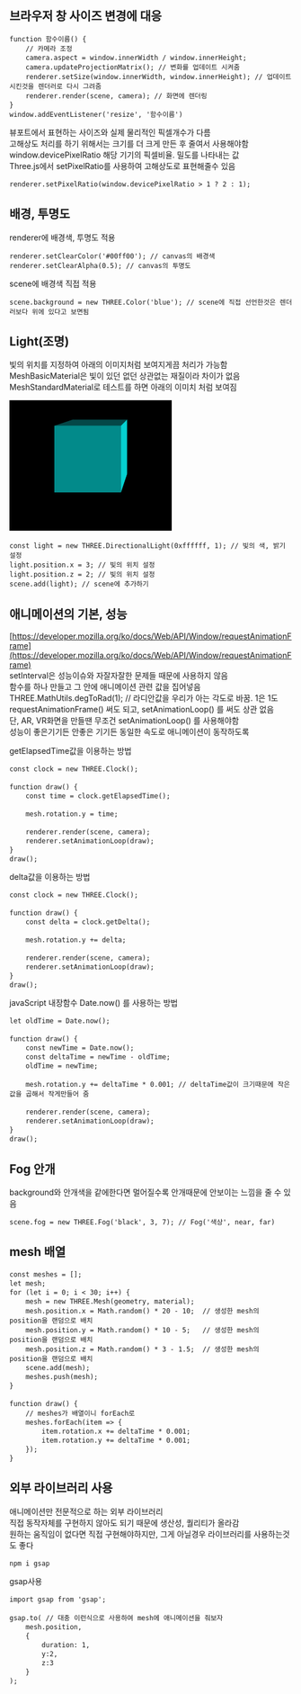 ## **브라우저 창 사이즈 변경에 대응**

    function 함수이름() {
        // 카메라 조정
        camera.aspect = window.innerWidth / window.innerHeight;
        camera.updateProjectionMatrix(); // 변화를 업데이트 시켜줌
        renderer.setSize(window.innerWidth, window.innerHeight); // 업데이트시킨것을 렌더러로 다시 그려줌
        renderer.render(scene, camera); // 화면에 렌더링
    }
    window.addEventListener('resize', '함수이름')

뷰포트에서 표현하는 사이즈와 실제 물리적인 픽셀개수가 다름<br>
고해상도 처리를 하기 위해서는 크기를 더 크게 만든 후 줄여서 사용해야함<br>
window.devicePixelRatio 해당 기기의 픽셀비율. 밀도를 나타내는 값<br>
Three.js에서 setPixelRatio를 사용하여 고해상도로 표현해줄수 있음

    renderer.setPixelRatio(window.devicePixelRatio > 1 ? 2 : 1);

## **배경, 투명도**

renderer에 배경색, 투명도 적용

    renderer.setClearColor('#00ff00'); // canvas의 배경색
    renderer.setClearAlpha(0.5); // canvas의 투명도

scene에 배경색 직접 적용

    scene.background = new THREE.Color('blue'); // scene에 직접 선언한것은 렌더러보다 위에 있다고 보면됨

## **Light(조명)**

빛의 위치를 지정하여 아래의 이미지처럼 보여지게끔 처리가 가능함<br>
MeshBasicMaterial은 빛이 있던 없던 상관없는 재질이라 차이가 없음<br>
MeshStandardMaterial로 테스트를 하면 아래의 이미치 처럼 보여짐

![test_light](./test_light.png)

    const light = new THREE.DirectionalLight(0xffffff, 1); // 빛의 색, 밝기 설정
    light.position.x = 3; // 빛의 위치 설정
    light.position.z = 2; // 빛의 위치 설정
    scene.add(light); // scene에 추가하기

## **애니메이션의 기본, 성능**

[https://developer.mozilla.org/ko/docs/Web/API/Window/requestAnimationFrame](https://developer.mozilla.org/ko/docs/Web/API/Window/requestAnimationFrame)<br>
setInterval은 성능이슈와 자잘자잘한 문제들 때문에 사용하지 않음<br>
함수를 하나 만들고 그 안에 애니메이션 관련 값을 집어넣음<br>
THREE.MathUtils.degToRad(1); // 라디안값을 우리가 아는 각도로 바꿈. 1은 1도<br>
requestAnimationFrame() 써도 되고, setAnimationLoop() 를 써도 상관 없음<br>
단, AR, VR화면을 만들땐 무조건 setAnimationLoop() 를 사용해야함<br>
성능이 좋은기기든 안좋은 기기든 동일한 속도로 애니메이션이 동작하도록

getElapsedTime값을 이용하는 방법

    const clock = new THREE.Clock();

    function draw() {
        const time = clock.getElapsedTime();

        mesh.rotation.y = time;

        renderer.render(scene, camera);
        renderer.setAnimationLoop(draw);
    }
    draw();

delta값을 이용하는 방법

    const clock = new THREE.Clock();

    function draw() {
        const delta = clock.getDelta();

        mesh.rotation.y += delta;

        renderer.render(scene, camera);
        renderer.setAnimationLoop(draw);
    }
    draw();

javaScript 내장함수 Date.now() 를 사용하는 방법

    let oldTime = Date.now();

    function draw() {
        const newTime = Date.now();
        const deltaTime = newTime - oldTime;
        oldTime = newTime;

        mesh.rotation.y += deltaTime * 0.001; // deltaTime값이 크기때문에 작은값을 곱해서 작게만들어 줌
        
        renderer.render(scene, camera);
        renderer.setAnimationLoop(draw);
    }
    draw();

## **Fog 안개**

background와 안개색을 같에한다면 멀어질수록 안개때문에 안보이는 느낌을 줄 수 있음

    scene.fog = new THREE.Fog('black', 3, 7); // Fog('색상', near, far)

## **mesh 배열**

    const meshes = [];
    let mesh;
    for (let i = 0; i < 30; i++) {
        mesh = new THREE.Mesh(geometry, material);
        mesh.position.x = Math.random() * 20 - 10;  // 생성한 mesh의 position을 랜덤으로 배치
        mesh.position.y = Math.random() * 10 - 5;   // 생성한 mesh의 position을 랜덤으로 배치
        mesh.position.z = Math.random() * 3 - 1.5;  // 생성한 mesh의 position을 랜덤으로 배치
        scene.add(mesh);
        meshes.push(mesh);
    }

    function draw() {
        // meshes가 배열이니 forEach로
        meshes.forEach(item => {
            item.rotation.x += deltaTime * 0.001;
            item.rotation.y += deltaTime * 0.001;
        });
    }

## **외부 라이브러리 사용**

애니메이션만 전문적으로 하는 외부 라이브러리<br>
직접 동작자체를 구현하지 않아도 되기 때문에 생산성, 퀄리티가 올라감<br>
원하는 움직임이 없다면 직접 구현해야하지만, 그게 아닐경우 라이브러리를 사용하는것도 좋다

    npm i gsap

gsap사용

    import gsap from 'gsap';

    gsap.to( // 대충 이런식으로 사용하여 mesh에 애니메이션을 줘보자
        mesh.position,
        {
            duration: 1,
            y:2,
            z:3
        }
    );
